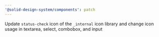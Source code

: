 ```yaml
---
'@solid-design-system/components': patch
---
```


Update `status-check` icon of the `_internal` icon library and change icon usage in textarea, select, combobox, and input